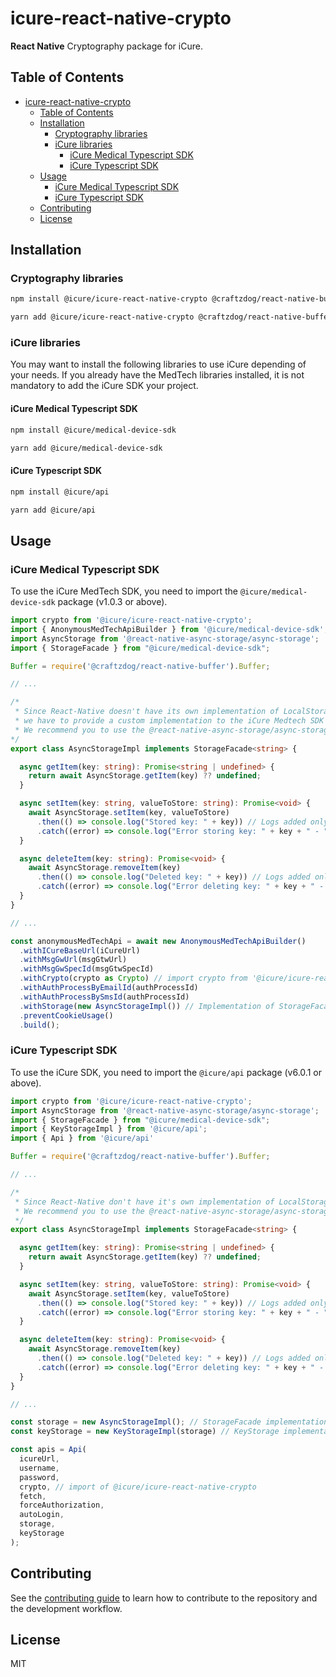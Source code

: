 # icure-react-native-crypto

**React Native** Cryptography package for iCure.

## Table of Contents

<!-- TOC -->
* [icure-react-native-crypto](#icure-react-native-crypto)
  * [Table of Contents](#table-of-contents)
  * [Installation](#installation)
    * [Cryptography libraries](#cryptography-libraries)
    * [iCure libraries](#icure-libraries)
      * [iCure Medical Typescript SDK](#icure-medical-typescript-sdk)
      * [iCure Typescript SDK](#icure-typescript-sdk)
  * [Usage](#usage)
    * [iCure Medical Typescript SDK](#icure-medical-typescript-sdk)
    * [iCure Typescript SDK](#icure-typescript-sdk)
  * [Contributing](#contributing)
  * [License](#license)
<!-- TOC -->

## Installation

### Cryptography libraries

```sh
npm install @icure/icure-react-native-crypto @craftzdog/react-native-buffer @icure/icure-react-native-crypto @icure/react-native-aes-crypto @icure/react-native-rsa-native @react-native-async-storage/async-storage react-native-get-random-values react-native-quick-base64
```

```sh
yarn add @icure/icure-react-native-crypto @craftzdog/react-native-buffer @icure/icure-react-native-crypto @icure/react-native-aes-crypto @icure/react-native-rsa-native @react-native-async-storage/async-storage react-native-get-random-values react-native-quick-base64
```

### iCure libraries

You may want to install the following libraries to use iCure depending of your needs. If you already have the MedTech
libraries installed, it is not mandatory to add the iCure SDK your project.

#### iCure Medical Typescript SDK

```sh
npm install @icure/medical-device-sdk
```

```sh
yarn add @icure/medical-device-sdk
```

#### iCure Typescript SDK

```sh
npm install @icure/api
```

```sh
yarn add @icure/api
```

## Usage

### iCure Medical Typescript SDK

To use the iCure MedTech SDK, you need to import the `@icure/medical-device-sdk` package (v1.0.3 or above).

```typescript
import crypto from '@icure/icure-react-native-crypto';
import { AnonymousMedTechApiBuilder } from '@icure/medical-device-sdk';
import AsyncStorage from '@react-native-async-storage/async-storage';
import { StorageFacade } from "@icure/medical-device-sdk";

Buffer = require('@craftzdog/react-native-buffer').Buffer;

// ...

/*
 * Since React-Native doesn't have its own implementation of LocalStorage,
 * we have to provide a custom implementation to the iCure Medtech SDK through AnonymousMedTechApi or MedTechApi.
 * We recommend you to use the @react-native-async-storage/async-storage package.
*/
export class AsyncStorageImpl implements StorageFacade<string> {

  async getItem(key: string): Promise<string | undefined> {
    return await AsyncStorage.getItem(key) ?? undefined;
  }

  async setItem(key: string, valueToStore: string): Promise<void> {
    await AsyncStorage.setItem(key, valueToStore)
      .then(() => console.log("Stored key: " + key)) // Logs added only as debug purpose. Do not log those in production
      .catch((error) => console.log("Error storing key: " + key + " - " + error)); // Logs added only as debug purpose. Do not log those in production
  }

  async deleteItem(key: string): Promise<void> {
    await AsyncStorage.removeItem(key)
      .then(() => console.log("Deleted key: " + key)) // Logs added only as debug purpose. Do not log those in production
      .catch((error) => console.log("Error deleting key: " + key + " - " + error)); // Logs added only as debug purpose. Do not log those in production
  }
}

// ...

const anonymousMedTechApi = await new AnonymousMedTechApiBuilder()
  .withICureBaseUrl(iCureUrl)
  .withMsgGwUrl(msgGtwUrl)
  .withMsgGwSpecId(msgGtwSpecId)
  .withCrypto(crypto as Crypto) // import crypto from '@icure/icure-react-native-crypto';
  .withAuthProcessByEmailId(authProcessId)
  .withAuthProcessBySmsId(authProcessId)
  .withStorage(new AsyncStorageImpl()) // Implementation of StorageFacade interface that we have created above
  .preventCookieUsage()
  .build();
```

### iCure Typescript SDK

To use the iCure SDK, you need to import the `@icure/api` package (v6.0.1 or above).

```typescript
import crypto from '@icure/icure-react-native-crypto';
import AsyncStorage from '@react-native-async-storage/async-storage';
import { StorageFacade } from "@icure/medical-device-sdk";
import { KeyStorageImpl } from '@icure/api';
import { Api } from '@icure/api'

Buffer = require('@craftzdog/react-native-buffer').Buffer;

// ...

/*
 * Since React-Native don't have it's own implementation of LocalStorage, we have to provide a custom implementation to the iCure SDK through Api.
 * We recommend you to use the @react-native-async-storage/async-storage package.
 */
export class AsyncStorageImpl implements StorageFacade<string> {

  async getItem(key: string): Promise<string | undefined> {
    return await AsyncStorage.getItem(key) ?? undefined;
  }

  async setItem(key: string, valueToStore: string): Promise<void> {
    await AsyncStorage.setItem(key, valueToStore)
      .then(() => console.log("Stored key: " + key)) // Logs added only as debug purpose. Do not log those in production
      .catch((error) => console.log("Error storing key: " + key + " - " + error)); // Logs added only as debug purpose. Do not log those in production
  }

  async deleteItem(key: string): Promise<void> {
    await AsyncStorage.removeItem(key)
      .then(() => console.log("Deleted key: " + key)) // Logs added only as debug purpose. Do not log those in production
      .catch((error) => console.log("Error deleting key: " + key + " - " + error)); // Logs added only as debug purpose. Do not log those in production
  }
}

// ...

const storage = new AsyncStorageImpl(); // StorageFacade implementation that we have created above
const keyStorage = new KeyStorageImpl(storage) // KeyStorage implementation that @icure/api exposes

const apis = Api(
  icureUrl,
  username,
  password,
  crypto, // import of @icure/icure-react-native-crypto
  fetch,
  forceAuthorization,
  autoLogin,
  storage,
  keyStorage
);

```

## Contributing

See the [contributing guide](CONTRIBUTING.md) to learn how to contribute to the repository and the development workflow.

## License

MIT
